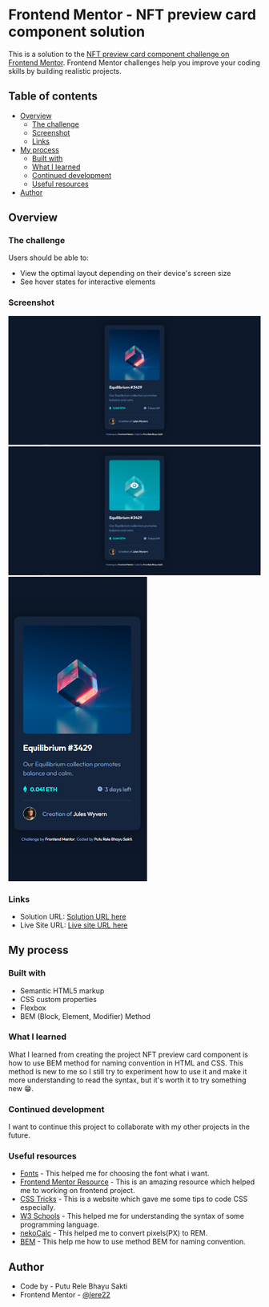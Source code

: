 # Frontend Mentor - NFT preview card component solution

This is a solution to the [NFT preview card component challenge on Frontend Mentor](https://www.frontendmentor.io/challenges/nft-preview-card-component-SbdUL_w0U). Frontend Mentor challenges help you improve your coding skills by building realistic projects.

## Table of contents

- [Overview](#overview)
  - [The challenge](#the-challenge)
  - [Screenshot](#screenshot)
  - [Links](#links)
- [My process](#my-process)
  - [Built with](#built-with)
  - [What I learned](#what-i-learned)
  - [Continued development](#continued-development)
  - [Useful resources](#useful-resources)
- [Author](#author)

## Overview

### The challenge

Users should be able to:

- View the optimal layout depending on their device's screen size
- See hover states for interactive elements

### Screenshot

![Desktop Design](./screenshot/desktop-design.png)
![Active State Design](./screenshot/active-states.png)
![Mobile Design](./screenshot/mobile-design.png)

### Links

- Solution URL: [Solution URL here](https://www.frontendmentor.io/solutions/nft-preview-card-component-using-flexbox-and-bem-method-qVh5_cdoPg)
- Live Site URL: [Live site URL here](https://lere22.github.io/nft-preview-card-component/)

## My process

### Built with

- Semantic HTML5 markup
- CSS custom properties
- Flexbox
- BEM (Block, Element, Modifier) Method

### What I learned

What I learned from creating the project NFT preview card component is how to use BEM method for naming convention in HTML and CSS. This method is new to me so I still try to experiment how to use it and make it more understanding to read the syntax, but it's worth it to try something new 😁.

### Continued development

I want to continue this project to collaborate with my other projects in the future.

### Useful resources

- [Fonts](https://fonts.google.com/) - This helped me for choosing the font what i want.
- [Frontend Mentor Resource](https://www.frontendmentor.io/resources) - This is an amazing resource which helped me to working on frontend project.
- [CSS Tricks](https://css-tricks.com/) - This is a website which gave me some tips to code CSS especially.
- [W3 Schools](https://www.w3schools.com/) - This helped me for understanding the syntax of some programming language.
- [nekoCalc](https://www.w3schools.com/) - This helped me to convert pixels(PX) to REM.
- [BEM](https://getbem.com/introduction/) - This help me how to use method BEM for naming convention.

## Author

- Code by - Putu Rele Bhayu Sakti
- Frontend Mentor - [@lere22](https://www.frontendmentor.io/profile/lere22)
